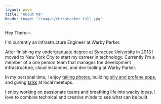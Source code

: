 ```yaml
---
layout: page
title: "About Me"
header_image: "/images/chrisbecker_full.jpg"
---
```


Hey There—

I'm currently an Infrastructure Engineer at Warby Parker.

After finishing my undergraduate degree at Syracuse University in 2013 I moved
to New York City to start my carreer in technology. Currently I'm a member of a
one person team that manages the development infrastructure, cloud instances,
and dev tooling at Warby Parker.

In my personal time, I enjoy [taking photos](https://365.becker.am),
building [silly and profane apps](https://github.com/Cbeck527), and
giving [talks](/talks/) at local meetups.

I enjoy working on passionate teams and breathing life into wacky ideas. I love
to combine technical and creative minds to see what can be built.
